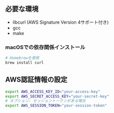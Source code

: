 ## 必要な環境

- libcurl (AWS Signature Version 4サポート付き)
- gcc
- make

### macOSでの依存関係インストール

```bash
# Homebrewを使用
brew install curl
```

## AWS認証情報の設定

```bash
export AWS_ACCESS_KEY_ID="your-access-key"
export AWS_SECRET_ACCESS_KEY="your-secret-key"
# オプション: セッショントークンがある場合
export AWS_SESSION_TOKEN="your-session-token"
```

